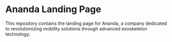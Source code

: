 #   Ananda Landing Page

This repository contains the landing page for Ananda, a company dedicated to revolutionizing mobility solutions through advanced exoskeleton technology.
